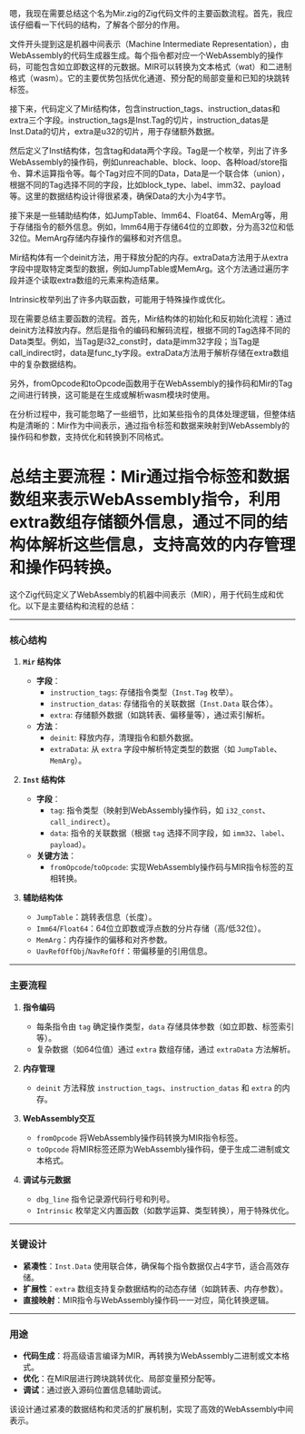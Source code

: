 嗯，我现在需要总结这个名为Mir.zig的Zig代码文件的主要函数流程。首先，我应该仔细看一下代码的结构，了解各个部分的作用。

文件开头提到这是机器中间表示（Machine Intermediate Representation），由WebAssembly的代码生成器生成。每个指令都对应一个WebAssembly的操作码，可能包含如立即数这样的元数据。MIR可以转换为文本格式（wat）和二进制格式（wasm）。它的主要优势包括优化通道、预分配的局部变量和已知的块跳转标签。

接下来，代码定义了Mir结构体，包含instruction_tags、instruction_datas和extra三个字段。instruction_tags是Inst.Tag的切片，instruction_datas是Inst.Data的切片，extra是u32的切片，用于存储额外数据。

然后定义了Inst结构体，包含tag和data两个字段。Tag是一个枚举，列出了许多WebAssembly的操作码，例如unreachable、block、loop、各种load/store指令、算术运算指令等。每个Tag对应不同的Data，Data是一个联合体（union），根据不同的Tag选择不同的字段，比如block_type、label、imm32、payload等。这里的数据结构设计得很紧凑，确保Data的大小为4字节。

接下来是一些辅助结构体，如JumpTable、Imm64、Float64、MemArg等，用于存储指令的额外信息。例如，Imm64用于存储64位的立即数，分为高32位和低32位。MemArg存储内存操作的偏移和对齐信息。

Mir结构体有一个deinit方法，用于释放分配的内存。extraData方法用于从extra字段中提取特定类型的数据，例如JumpTable或MemArg。这个方法通过遍历字段并逐个读取extra数组的元素来构造结果。

Intrinsic枚举列出了许多内联函数，可能用于特殊操作或优化。

现在需要总结主要函数的流程。首先，Mir结构体的初始化和反初始化流程：通过deinit方法释放内存。然后是指令的编码和解码流程，根据不同的Tag选择不同的Data类型。例如，当Tag是i32_const时，data是imm32字段；当Tag是call_indirect时，data是func_ty字段。extraData方法用于解析存储在extra数组中的复杂数据结构。

另外，fromOpcode和toOpcode函数用于在WebAssembly的操作码和Mir的Tag之间进行转换，这可能是在生成或解析wasm模块时使用。

在分析过程中，我可能忽略了一些细节，比如某些指令的具体处理逻辑，但整体结构是清晰的：Mir作为中间表示，通过指令标签和数据来映射到WebAssembly的操作码和参数，支持优化和转换到不同格式。

总结主要流程：Mir通过指令标签和数据数组来表示WebAssembly指令，利用extra数组存储额外信息，通过不同的结构体解析这些信息，支持高效的内存管理和操作码转换。
================================================
这个Zig代码定义了WebAssembly的机器中间表示（MIR），用于代码生成和优化。以下是主要结构和流程的总结：

---

### **核心结构**
1. **`Mir` 结构体**  
   - **字段**：
     - `instruction_tags`: 存储指令类型（`Inst.Tag` 枚举）。
     - `instruction_datas`: 存储指令的关联数据（`Inst.Data` 联合体）。
     - `extra`: 存储额外数据（如跳转表、偏移量等），通过索引解析。
   - **方法**：
     - `deinit`: 释放内存，清理指令和额外数据。
     - `extraData`: 从 `extra` 字段中解析特定类型的数据（如 `JumpTable`、`MemArg`）。

2. **`Inst` 结构体**  
   - **字段**：
     - `tag`: 指令类型（映射到WebAssembly操作码，如 `i32_const`、`call_indirect`）。
     - `data`: 指令的关联数据（根据 `tag` 选择不同字段，如 `imm32`、`label`、`payload`）。
   - **关键方法**：
     - `fromOpcode`/`toOpcode`: 实现WebAssembly操作码与MIR指令标签的互相转换。

3. **辅助结构体**  
   - `JumpTable`：跳转表信息（长度）。
   - `Imm64`/`Float64`：64位立即数或浮点数的分片存储（高/低32位）。
   - `MemArg`：内存操作的偏移和对齐参数。
   - `UavRefOffObj`/`NavRefOff`：带偏移量的引用信息。

---

### **主要流程**
1. **指令编码**  
   - 每条指令由 `tag` 确定操作类型，`data` 存储具体参数（如立即数、标签索引等）。
   - 复杂数据（如64位值）通过 `extra` 数组存储，通过 `extraData` 方法解析。

2. **内存管理**  
   - `deinit` 方法释放 `instruction_tags`、`instruction_datas` 和 `extra` 的内存。

3. **WebAssembly交互**  
   - `fromOpcode` 将WebAssembly操作码转换为MIR指令标签。
   - `toOpcode` 将MIR标签还原为WebAssembly操作码，便于生成二进制或文本格式。

4. **调试与元数据**  
   - `dbg_line` 指令记录源代码行号和列号。
   - `Intrinsic` 枚举定义内置函数（如数学运算、类型转换），用于特殊优化。

---

### **关键设计**
- **紧凑性**：`Inst.Data` 使用联合体，确保每个指令数据仅占4字节，适合高效存储。
- **扩展性**：`extra` 数组支持复杂数据结构的动态存储（如跳转表、内存参数）。
- **直接映射**：MIR指令与WebAssembly操作码一一对应，简化转换逻辑。

---

### **用途**
- **代码生成**：将高级语言编译为MIR，再转换为WebAssembly二进制或文本格式。
- **优化**：在MIR层进行跨块跳转优化、局部变量预分配等。
- **调试**：通过嵌入源码位置信息辅助调试。

该设计通过紧凑的数据结构和灵活的扩展机制，实现了高效的WebAssembly中间表示。